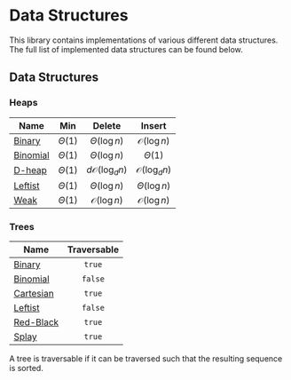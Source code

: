 # Data Structures
This library contains implementations of various different data structures.
The full list of implemented data structures can be found below.

## Data Structures
### Heaps
| Name                                                    |     Min     |         Delete         |        Insert         |
|---------------------------------------------------------|:-----------:|:----------------------:|:---------------------:|
| [Binary](https://en.wikipedia.org/wiki/Binary_heap)     | $\Theta(1)$ |    $\Theta(\log n)$    | $\mathcal O(\log n)$  |
| [Binomial](https://en.wikipedia.org/wiki/Binomial_heap) | $\Theta(1)$ |    $\Theta(\log n)$    |      $\Theta(1)$      |
| [D-heap](https://en.wikipedia.org/wiki/D-ary_heap)      | $\Theta(1)$ | $d\mathcal O(\log_dn)$ | $\mathcal O(\log_dn)$ |
| [Leftist](https://en.wikipedia.org/wiki/Leftist_tree)   | $\Theta(1)$ |    $\Theta(\log n)$    |   $\Theta(\log n)$    |
| [Weak](https://en.wikipedia.org/wiki/Weak_heap)         | $\Theta(1)$ |  $\mathcal O(\log n)$  | $\mathcal O(\log n)$  |

### Trees
| Name                                                              | Traversable |
|-------------------------------------------------------------------|:-----------:|
| [Binary](https://en.wikipedia.org/wiki/Binary_search_tree)        |   `true`    |
| [Binomial](https://en.wikipedia.org/wiki/Binomial_heap)           |   `false`   |
| [Cartesian](https://en.wikipedia.org/wiki/Cartesian_tree)         |   `true`    |
| [Leftist](https://en.wikipedia.org/wiki/Leftist_tree)             |   `false`   |
| [Red-Black](https://en.wikipedia.org/wiki/Red%E2%80%93black_tree) |   `true`    |
| [Splay](https://en.wikipedia.org/wiki/Splay_tree)                 |   `true`    |

A tree is traversable if it can be traversed such that the resulting sequence is sorted.
